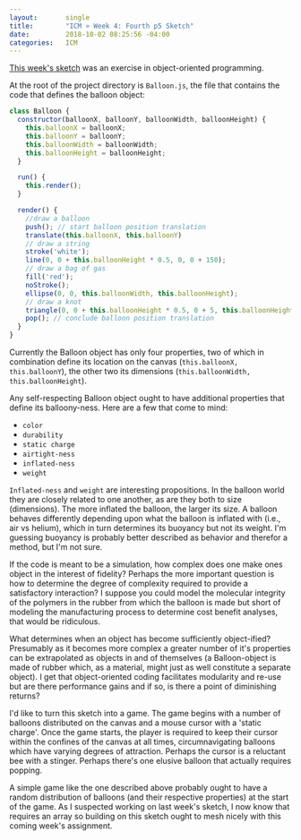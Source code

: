 ```yaml
---
layout:       single
title:        "ICM » Week 4: Fourth p5 Sketch"
date:         2018-10-02 08:25:56 -04:00
categories:   ICM
---
```


[This week's sketch](https://editor.p5js.org/nopivnick/sketches/r1p1qu6tm) was an exercise in object-oriented programming.

At the root of the project directory is `Balloon.js`, the file that contains the code that defines the balloon object:

```javascript
class Balloon {
  constructor(balloonX, balloonY, balloonWidth, balloonHeight) {
    this.balloonX = balloonX;
    this.balloonY = balloonY;
    this.balloonWidth = balloonWidth;
    this.balloonHeight = balloonHeight;
  }

  run() {
    this.render();
  }

  render() {
    //draw a balloon
    push(); // start balloon position translation
    translate(this.balloonX, this.balloonY)
    // draw a string
    stroke('white');
    line(0, 0 + this.balloonHeight * 0.5, 0, 0 + 150);
    // draw a bag of gas
    fill('red');
    noStroke();
    ellipse(0, 0, this.balloonWidth, this.balloonHeight);
    // draw a knot
    triangle(0, 0 + this.balloonHeight * 0.5, 0 + 5, this.balloonHeight * 0.5 + 5, 0 - 5, this.balloonHeight * 0.5 + 5);
    pop(); // conclude balloon position translation
  }
}
```

Currently the Balloon object has only four properties, two of which in combination define its location on the canvas (`this.balloonX, this.balloonY`), the other two its dimensions (`this.balloonWidth, this.balloonHeight`).

Any self-respecting Balloon object ought to have additional properties that define its balloony-ness. Here are a few that come to mind:

- `color`
- `durability`
- `static charge`
- `airtight-ness`
- `inflated-ness`
- `weight`

`Inflated-ness` and `weight` are interesting propositions. In the balloon world they are closely related to one another, as are they both to size (dimensions). The more inflated the balloon, the larger its size. A balloon behaves differently depending upon what the balloon is inflated with (i.e., air vs helium), which in turn determines its buoyancy but not its weight. I'm guessing buoyancy is probably better described as behavior and therefor a method, but I'm not sure.

If the code is meant to be a simulation, how complex does one make ones object in the interest of fidelity? Perhaps the more important question is how to determine the degree of complexity required to provide a satisfactory interaction? I suppose you could model the molecular integrity of the polymers in the rubber from which the balloon is made but short of modeling the manufacturing process to determine cost benefit analyses, that would be ridiculous.

What determines when an object has become sufficiently object-ified? Presumably as it becomes more complex a greater number of it's properties can be extrapolated as objects in and of themselves (a Balloon-object is made of rubber which, as a material, might just as well constitute a separate object). I get that object-oriented coding facilitates modularity and re-use but are there performance gains and if so, is there a point of diminishing returns?

I'd like to turn this sketch into a game. The game begins with a number of balloons distributed on the canvas and a mouse cursor with a 'static charge'. Once the game starts, the player is required to keep their cursor within the confines of the canvas at all times, circumnavigating balloons which have varying degrees of attraction. Perhaps the cursor is a reluctant bee with a stinger. Perhaps there's one elusive balloon that actually requires popping.

A simple game like the one described above probably ought to have a random distribution of balloons (and their respective properties) at the start of the game. As I suspected working on last week's sketch, I now know that requires an array so building on this sketch ought to mesh nicely with this coming week's assignment.
